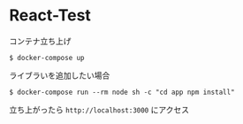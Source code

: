 # React-Test

コンテナ立ち上げ

```
$ docker-compose up
```

ライブラいを追加したい場合
```
$ docker-compose run --rm node sh -c "cd app npm install"
```

立ち上がったら `http://localhost:3000` にアクセス
